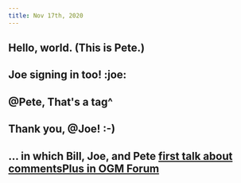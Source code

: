 ```yaml
---
title: Nov 17th, 2020
---
```


## Hello, world. (This is Pete.)
## Joe signing in too! :joe:
## @Pete, That's a tag^
## Thank you, @Joe! :-)
## ... in which Bill, Joe, and Pete [first talk about commentsPlus in OGM Forum](https://forum.openglobalmind.com/t/shared-code-repository-for-ogm/124/14?u=peterkaminski)
##
